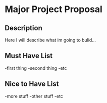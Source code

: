 # Major Project Proposal

## Description

Here I will describe what im going to bulid...

## Must Have List

-first thing
-second thing
-etc

## Nice to Have List

-more stuff
-other stuff
-etc
